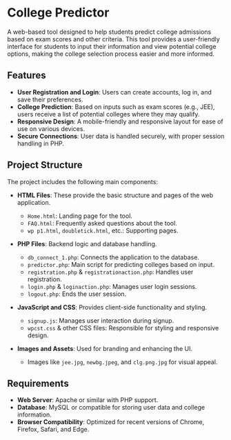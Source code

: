 # College Predictor

A web-based tool designed to help students predict college admissions based on exam scores and other criteria. This tool provides a user-friendly interface for students to input their information and view potential college options, making the college selection process easier and more informed.

## Features

- **User Registration and Login**: Users can create accounts, log in, and save their preferences.
- **College Prediction**: Based on inputs such as exam scores (e.g., JEE), users receive a list of potential colleges where they may qualify.
- **Responsive Design**: A mobile-friendly and responsive layout for ease of use on various devices.
- **Secure Connections**: User data is handled securely, with proper session handling in PHP.

## Project Structure

The project includes the following main components:

- **HTML Files**: These provide the basic structure and pages of the web application.
  - `Home.html`: Landing page for the tool.
  - `FAQ.html`: Frequently asked questions about the tool.
  - `wp p1.html`, `doubletick.html`, etc.: Supporting pages.
  
- **PHP Files**: Backend logic and database handling.
  - `db_connect_1.php`: Connects the application to the database.
  - `predictor.php`: Main script for predicting colleges based on input.
  - `registration.php` & `registrationaction.php`: Handles user registration.
  - `login.php` & `loginaction.php`: Manages user login sessions.
  - `logout.php`: Ends the user session.
  
- **JavaScript and CSS**: Provides client-side functionality and styling.
  - `signup.js`: Manages user interaction during signup.
  - `wpcst.css` & other CSS files: Responsible for styling and responsive design.

- **Images and Assets**: Used for branding and enhancing the UI.
  - Images like `jee.jpg`, `newbg.jpeg`, and `clg.png.jpg` for visual appeal.

## Requirements

- **Web Server**: Apache or similar with PHP support.
- **Database**: MySQL or compatible for storing user data and college information.
- **Browser Compatibility**: Optimized for recent versions of Chrome, Firefox, Safari, and Edge.

 

